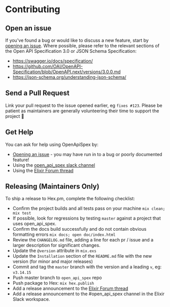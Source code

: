 # Contributing

## Open an issue

If you've found a bug or would like to discuss a new feature, start by [opening an issue](https://github.com/open-api-spex/open_api_spex/issues/new).
Where possible, please refer to the relevant sections of the Open API Specification 3.0 or JSON Schema Specification:

- https://swagger.io/docs/specification/
- https://github.com/OAI/OpenAPI-Specification/blob/OpenAPI.next/versions/3.0.0.md
- https://json-schema.org/understanding-json-schema/

## Send a Pull Request

Link your pull request to the issue opened earlier, eg `fixes #123`.
Please be patient as maintainers are generally volunteering their time to support the project 🙂

## Get Help

You can ask for help using OpenApiSpex by:

- [Opening an issue](https://github.com/open-api-spex/open_api_spex/issues/new) - you may have run in to a bug or poorly documented feature!
- Using the [open_api_spex slack channel](https://elixir-lang.slack.com/messages/CPEN5UW1X)
- Using the [Elixir Forum thread](https://elixirforum.com/t/openapispex-openapi-swagger-3-0-for-plug-apis/15614)

## Releasing (Maintainers Only)

To ship a release to Hex.pm, complete the following checklist:

- Confirm the project builds and all tests pass on your machine `mix clean; mix test`
- If possible, look for regressions by testing `master` against a project that uses open_api_spex.
- Confirm the docs build successfully and do not contain obvious formatting errors `mix docs; open doc/index.html`
- Review the `CHANGELOG.md` file, adding a line for each pr / issue and a larger description for significant changes.
- Update the `@version` attribute in `mix.exs`
- Update the `Installation` section of the `README.md` file with the new version (for minor and major releases)
- Commit and tag the `master` branch with the version and a leading `v`, eg: `v3.14.15`
- Push master branch to `open_api_spex` repo
- Push package to Hex: `mix hex.publish`
- Add a release announcement to the [Elixir Forum thread](https://elixirforum.com/t/openapispex-openapi-swagger-3-0-for-plug-apis/15614)
- Add a release announcement to the #open_api_spex channel in the Elixir Slack workspace.
